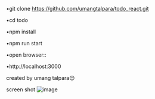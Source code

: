 
•git clone https://github.com/umangtalpara/todo_react.git

•cd todo

•npm install

•npm run  start

•open browser::

•http://localhost:3000

created by umang talpara😊


screen shot
![image](https://user-images.githubusercontent.com/62150742/126034730-32181a4c-cc69-4d86-bd15-eb87b5de1820.png)

